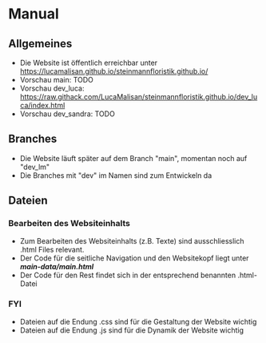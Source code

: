 # Manual

## Allgemeines
* Die Website ist öffentlich erreichbar unter https://lucamalisan.github.io/steinmannfloristik.github.io/
* Vorschau main: TODO
* Vorschau dev_luca: https://raw.githack.com/LucaMalisan/steinmannfloristik.github.io/dev_luca/index.html
* Vorschau dev_sandra: TODO

## Branches
* Die Website läuft später auf dem Branch "main", momentan noch auf "dev_lm"
* Die Branches mit "dev" im Namen sind zum Entwickeln da

## Dateien
### Bearbeiten des Websiteinhalts
* Zum Bearbeiten des Websiteinhalts (z.B. Texte) sind ausschliesslich .html Files relevant. 
* Der Code für die seitliche Navigation und den Websitekopf liegt unter <b> <i> main-data/main.html </i> </b>
* Der Code für den Rest findet sich in der entsprechend benannten .html-Datei

### FYI
* Dateien auf die Endung .css sind für die Gestaltung der Website wichtig
* Dateien auf die Endung .js sind für die Dynamik der Website wichtig

